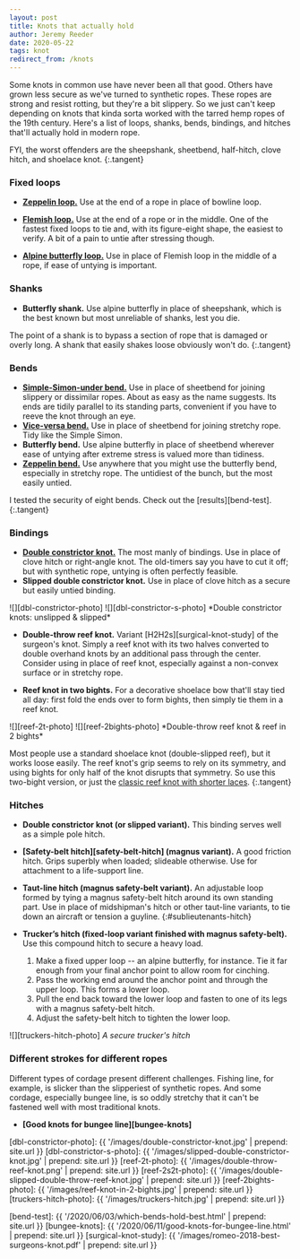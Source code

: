 ```yaml
---
layout: post
title: Knots that actually hold
author: Jeremy Reeder
date: 2020-05-22
tags: knot
redirect_from: /knots
---
```


Some knots in common use have never been all that good. Others have grown less
secure as we've turned to synthetic ropes. These ropes are strong and resist
rotting, but they're a bit slippery. So we just can't keep depending on knots
that kinda sorta worked with the tarred hemp ropes of the 19th century. Here's
a list of loops, shanks, bends, bindings, and hitches that'll actually hold in
modern rope.

FYI, the worst offenders are the sheepshank, sheetbend, half-hitch, clove
hitch, and shoelace knot.
{:.tangent}


### Fixed loops

- **[Zeppelin loop.][zeppelin-loop]**
Use at the end of a rope in place of bowline loop.

- **[Flemish loop.][flemish-loop]**
Use at the end of a rope or in the middle.  One of the fastest fixed loops to
tie and, with its figure-eight shape, the easiest to verify. A bit of a pain to
untie after stressing though.

- **[Alpine butterfly loop.][butterfly-loop]**
Use in place of Flemish loop in the middle of a rope, if ease of untying is
important.


### Shanks
- **Butterfly shank.**
Use alpine butterfly in place of sheepshank, which is the best known but most
unreliable of shanks, lest you die.

The point of a shank is to bypass a section of rope that is damaged or overly
long. A shank that easily shakes loose obviously won't do.
{:.tangent}


### Bends
- **[Simple-Simon-under bend.][simple-simon-under]**
Use in place of sheetbend for joining slippery or dissimilar ropes. About as
easy as the name suggests. Its ends are tidily parallel to its standing parts,
convenient if you have to reeve the knot through an eye.
- **[Vice-versa bend.][vice-versa-bend]**
Use in place of sheetbend for joining stretchy rope. Tidy like the Simple
Simon.
- **Butterfly bend.**
Use alpine butterfly in place of sheetbend wherever ease of untying after
extreme stress is valued more than tidiness.
- **[Zeppelin bend.][zeppelin-bend]**
Use anywhere that you might use the butterfly bend, especially in stretchy
rope. The untidiest of the bunch, but the most easily untied.

I tested the security of eight bends. Check out the [results][bend-test].
{:.tangent}


### Bindings
- **[Double constrictor knot.][double-constrictor]**
The most manly of bindings. Use in place of clove hitch or right-angle knot.
The old-timers say you have to cut it off; but with synthetic rope, untying is
often perfectly feasible.
- **Slipped double constrictor knot.**
Use in place of clove hitch as a secure but easily untied binding.

<div class="gallery" markdown="1">
![][dbl-constrictor-photo]
![][dbl-constrictor-s-photo]
*Double constrictor knots: unslipped & slipped*
</div>

- **Double-throw reef knot.**
Variant [H2H2s][surgical-knot-study] of the surgeon's knot. Simply a reef
knot with its two halves converted to double overhand knots by an additional
pass through the center. Consider using in place of reef knot, especially
against a non-convex surface or in stretchy rope.

- **Reef knot in two bights.**
For a decorative shoelace bow that'll stay tied all day: first fold the ends
over to form bights, then simply tie them in a reef knot.

<div class="gallery" markdown="1">
![][reef-2t-photo]
![][reef-2bights-photo]
*Double-throw reef knot & reef in 2 bights*
</div>

Most people use a standard shoelace knot (double-slipped reef), but it works
loose easily. The reef knot's grip seems to rely on its symmetry, and using
bights for only half of the knot disrupts that symmetry. So use this two-bight
version, or just the [classic reef knot with shorter laces][short-shoelaces].
{:.tangent}


### Hitches

- **Double constrictor knot (or slipped variant).**
This binding serves well as a simple pole hitch.

- **[Safety-belt hitch][safety-belt-hitch] (magnus variant).**
A good friction hitch. Grips superbly when loaded; slideable otherwise. Use for attachment to a life-support line.

- **Taut-line hitch (magnus safety-belt variant).**
An adjustable loop formed by tying a magnus safety-belt hitch around its own standing
part. Use in place of midshipman's hitch or other taut-line variants, to tie down an
aircraft or tension a guyline.
{:#sublieutenants-hitch}

- **Trucker’s hitch (fixed-loop variant finished with magnus safety-belt).**
Use this compound hitch to secure a heavy load.

    1. Make a fixed upper loop -- an alpine butterfly, for instance. Tie it far enough from your final anchor point to allow room for cinching.
    2. Pass the working end around the anchor point and through the upper loop. This forms a lower loop.
    3. Pull the end back toward the lower loop and fasten to one of its legs with a magnus safety-belt hitch.
    4. Adjust the safety-belt hitch to tighten the lower loop.

![][truckers-hitch-photo]
*A secure trucker's hitch*


### Different strokes for different ropes

Different types of cordage present different challenges. Fishing line, for
example, is slicker than the slipperiest of synthetic ropes. And some cordage,
especially bungee line, is so oddly stretchy that it can't be fastened well
with most traditional knots.

- **[Good knots for bungee line][bungee-knots]**


[dbl-constrictor-photo]:            {{ '/images/double-constrictor-knot.jpg'               | prepend: site.url }}
[dbl-constrictor-s-photo]:          {{ '/images/slipped-double-constrictor-knot.jpg'       | prepend: site.url }}
[reef-2t-photo]:                    {{ '/images/double-throw-reef-knot.png'                | prepend: site.url }}
[reef-2s2t-photo]:                  {{ '/images/double-slipped-double-throw-reef-knot.jpg' | prepend: site.url }}
[reef-2bights-photo]:               {{ '/images/reef-knot-in-2-bights.jpg'                 | prepend: site.url }}
[truckers-hitch-photo]:             {{ '/images/truckers-hitch.jpg'                        | prepend: site.url }}

[bend-test]:           {{ '/2020/06/03/which-bends-hold-best.html'      | prepend: site.url }}
[bungee-knots]:        {{ '/2020/06/11/good-knots-for-bungee-line.html' | prepend: site.url }}
[surgical-knot-study]: {{ '/images/romeo-2018-best-surgeons-knot.pdf'   | prepend: site.url }}

[butterfly-bend]:         https://www.netknots.com/rope_knots/alpine-butterfly-bend
[butterfly-loop]:         https://www.netknots.com/rope_knots/butterfly-knot
[double-constrictor]:     https://captnmike.com/2011/10/15/double-constrictor/
[flemish-loop]:           https://www.netknots.com/rope_knots/figure-eight
[short-shoelaces]:        http://shortshoelaces.jackdesert.com/
[simple-simon-under]:     https://en.wikipedia.org/wiki/Simple_Simon_under
[schwabisch-hitch]:       https://www.netknots.com/rope_knots/schwabisch-hitch
[vice-versa-bend]:        https://en.wikipedia.org/wiki/Reever_Knot
[zeppelin-bend]:          https://www.netknots.com/rope_knots/zeppelin-bend
[zeppelin-loop]:      https://notableknotindex.webs.com/zeppelinloop.html
